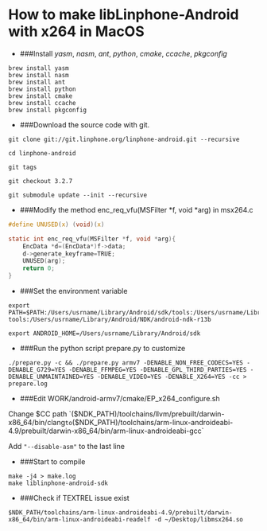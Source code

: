 # How to make libLinphone-Android with x264 in MacOS
* ###Install _yasm_, _nasm_, _ant_, _python_, _cmake_, _ccache_, _pkgconfig_
```shell
brew install yasm
brew install nasm
brew install ant 
brew install python
brew install cmake
brew install ccache
brew install pkgconfig
```


* ###Download the source code with git.

`git clone git://git.linphone.org/linphone-android.git --recursive`

`cd linphone-android`

`git tags`

`git checkout 3.2.7`

`git submodule update --init --recursive`

* ###Modify the method enc_req_vfu(MSFilter *f, void *arg) in msx264.c

```C
#define UNUSED(x) (void)(x)

static int enc_req_vfu(MSFilter *f, void *arg){
	EncData *d=(EncData*)f->data;
	d->generate_keyframe=TRUE;
	UNUSED(arg);
	return 0;
}
```

* ###Set the environment variable

```shell
export PATH=$PATH:/Users/usrname/Library/Android/sdk/tools:/Users/usrname/Library/Android/sdk/platform-tools:/Users/usrname/Library/Android/NDK/android-ndk-r13b

export ANDROID_HOME=/Users/usrname/Library/Android/sdk
```

* ###Run the python script prepare.py to customize
```shell
./prepare.py -c && ./prepare.py armv7 -DENABLE_NON_FREE_CODECS=YES -DENABLE_G729=YES -DENABLE_FFMPEG=YES -DENABLE_GPL_THIRD_PARTIES=YES -DENABLE_UNMAINTAINED=YES -DENABLE_VIDEO=YES -DENABLE_X264=YES -cc > prepare.log
```


* ###Edit WORK/android-armv7/cmake/EP_x264_configure.sh

Change $CC path 
`($NDK_PATH)/toolchains/llvm/prebuilt/darwin-x86_64/bin/clang` to `($NDK_PATH)/toolchains/arm-linux-androideabi-4.9/prebuilt/darwin-x86_64/bin/arm-linux-androideabi-gcc`

Add `"--disable-asm"` to the last line

* ###Start to compile
```shell
make -j4 > make.log
make liblinphone-android-sdk
```

* ###Check if TEXTREL issue exist
```shell
$NDK_PATH/toolchains/arm-linux-androideabi-4.9/prebuilt/darwin-x86_64/bin/arm-linux-androideabi-readelf -d ~/Desktop/libmsx264.so
```


